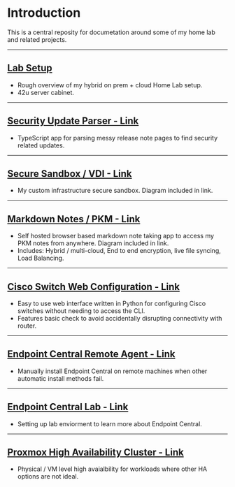 # Introduction
This is a central reposity for documetation around some of my home lab and related projects.

---

## [Lab Setup](https://github.com/Dzzs/Projects/blob/main/Home%20Lab.md)
- Rough overview of my hybrid on prem + cloud Home Lab setup.
- 42u server cabinet.

---

## [Security Update Parser - Link](https://github.com/Dzzs/Projects/blob/main/Security%20Update%20Parser.md)
- TypeScript app for parsing messy release note pages to find security related updates.
  
---

## [Secure Sandbox / VDI - Link](https://github.com/Dzzs/Projects/blob/main/Secure%20Sandbox.md)
- My custom infrastructure secure sandbox. Diagram included in link.

---

## [Markdown Notes / PKM - Link](https://github.com/Dzzs/Projects/blob/main/Markdown%20Notes.md)
- Self hosted browser based markdown note taking app to access my PKM notes from anywhere. Diagram included in link.
- Includes: Hybrid / multi-cloud, End to end encryption, live file syncing, Load Balancing.

---

## [Cisco Switch Web Configuration - Link](https://github.com/Dzzs/3850WebConfig)
- Easy to use web interface written in Python for configuring Cisco switches without needing to access the CLI.
- Features basic check to avoid accidentally disrupting connectivity with router.

---

## [Endpoint Central Remote Agent - Link](https://github.com/Dzzs/Projects/blob/main/Endpoint%20Central%20Remote%20Agent.md)
- Manually install Endpoint Central on remote machines when other automatic install methods fail.

---

## [Endpoint Central Lab - Link](https://github.com/Dzzs/Projects/blob/main/Endpoint%20Central%20Lab.md)
- Setting up lab enviorment to learn more about Endpoint Central.

---

## [Proxmox High Availability Cluster - Link](https://github.com/Dzzs/Projects/blob/main/Proxmox%20HA%20Cluster.md)
- Physical / VM level high avaialbility for workloads where other HA options are not ideal.
